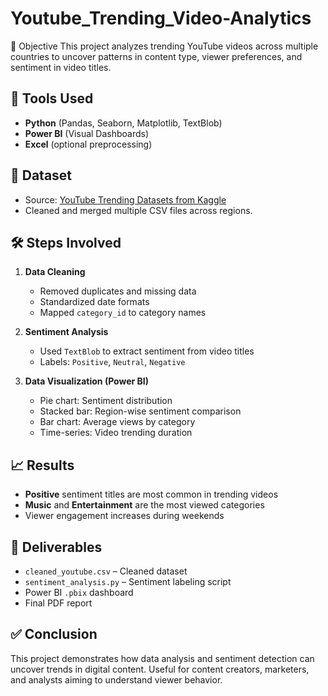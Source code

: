 # Youtube_Trending_Video-Analytics

 📌 Objective
This project analyzes trending YouTube videos across multiple countries to uncover patterns in content type, viewer preferences, and sentiment in video titles.



## 🧰 Tools Used
- **Python** (Pandas, Seaborn, Matplotlib, TextBlob)
- **Power BI** (Visual Dashboards)
- **Excel** (optional preprocessing)



## 📁 Dataset
- Source: [YouTube Trending Datasets from Kaggle](https://www.kaggle.com/datasets)
- Cleaned and merged multiple CSV files across regions.



## 🛠️ Steps Involved

1. **Data Cleaning**  
   - Removed duplicates and missing data  
   - Standardized date formats  
   - Mapped `category_id` to category names

2. **Sentiment Analysis**  
   - Used `TextBlob` to extract sentiment from video titles  
   - Labels: `Positive`, `Neutral`, `Negative`

3. **Data Visualization (Power BI)**  
   - Pie chart: Sentiment distribution  
   - Stacked bar: Region-wise sentiment comparison  
   - Bar chart: Average views by category  
   - Time-series: Video trending duration



## 📈 Results
- **Positive** sentiment titles are most common in trending videos  
- **Music** and **Entertainment** are the most viewed categories  
- Viewer engagement increases during weekends



## 📂 Deliverables
- `cleaned_youtube.csv` – Cleaned dataset  
- `sentiment_analysis.py` – Sentiment labeling script  
- Power BI `.pbix` dashboard  
- Final PDF report


## ✅ Conclusion
This project demonstrates how data analysis and sentiment detection can uncover trends in digital content. Useful for content creators, marketers, and analysts aiming to understand viewer behavior.
